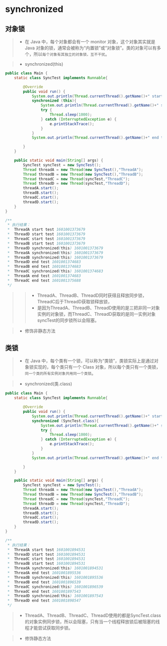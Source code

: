 # synchronized
## 对象锁
>+ 在 Java 中，每个对象都会有一个 monitor 对象，这个对象其实就是 Java 对象的锁，通常会被称为“内置锁”或“对象锁”。类的对象可以有多个，所以`每个对象有其独立的对象锁，互不干扰`。  

>+ synchronized(this)  
```java
public class Main {
    static class SyncTest implements Runnable{

        @Override
        public void run() {
            System.out.println(Thread.currentThread().getName()+" start test "+System.currentTimeMillis());
            synchronized (this){
                System.out.println(Thread.currentThread().getName()+" synchronized(this) "+System.currentTimeMillis());
                try {
                    Thread.sleep(1000);
                } catch (InterruptedException e) {
                    e.printStackTrace();
                }
            }
            System.out.println(Thread.currentThread().getName()+" end test "+System.currentTimeMillis());

        }
    }

    public static void main(String[] args) {
        SyncTest syncTest = new SyncTest();
        Thread threadA = new Thread(new SyncTest(),"ThreadA");
        Thread threadB = new Thread(new SyncTest(),"ThreadB");
        Thread threadC = new Thread(syncTest,"ThreadC");
        Thread threadD = new Thread(syncTest,"ThreadD");
        threadA.start();
        threadB.start();
        threadC.start();
        threadD.start();
    }
}

/**
 * 执行结果：
 *  ThreadA start test 1601001373679
 *  ThreadD start test 1601001373679
 *  ThreadC start test 1601001373679
 *  ThreadB start test 1601001373679
 *  ThreadD synchronized(this) 1601001373679
 *  ThreadA synchronized(this) 1601001373679
 *  ThreadB synchronized(this) 1601001373679
 *  ThreadD end test 1601001374683
 *  ThreadB end test 1601001374683
 *  ThreadC synchronized(this) 1601001374683
 *  ThreadA end test 1601001374683
 *  ThreadC end test 1601001375688
 */

```
>>+ ThreadA、ThreadB、ThreadD同时获得且释放同步锁，ThreadC后于ThreadD获取锁释放锁，
>>+ 是因为ThreadA、ThreadB、ThreadD使用的是三把非同一对象实例的对象锁，而ThreadC、ThreadD获取的是同一实例对象syncTest的同步锁所以会阻塞。  

>+ 修饰非静态方法  
## 类锁
>+ 在 Java 中，每个类有一个锁，可以称为“类锁”，类锁实际上是通过对象锁实现的，每个类只有一个 Class 对象，所以每个类只有一个类锁，`同一个类的所有实例对象共用同一个类锁`。

>+ synchronized(类.class)  
```java
public class Main {
    static class SyncTest implements Runnable{

        @Override
        public void run() {
            System.out.println(Thread.currentThread().getName()+" start test "+System.currentTimeMillis());
            synchronized (SyncTest.class){
                System.out.println(Thread.currentThread().getName()+" synchronized(this) "+System.currentTimeMillis());
                try {
                    Thread.sleep(1000);
                } catch (InterruptedException e) {
                    e.printStackTrace();
                }
            }
            System.out.println(Thread.currentThread().getName()+" end test "+System.currentTimeMillis());

        }
    }

    public static void main(String[] args) {
        SyncTest syncTest = new SyncTest();
        Thread threadA = new Thread(new SyncTest(),"ThreadA");
        Thread threadB = new Thread(new SyncTest(),"ThreadB");
        Thread threadC = new Thread(syncTest,"ThreadC");
        Thread threadD = new Thread(syncTest,"ThreadD");
        threadA.start();
        threadB.start();
        threadC.start();
        threadD.start();
    }
}

/**
 * 执行结果：
 *  ThreadA start test 1601001894531
 *  ThreadD start test 1601001894531
 *  ThreadC start test 1601001894531
 *  ThreadB start test 1601001894531
 *  ThreadA synchronized(this) 1601001894531
 *  ThreadA end test 1601001895536
 *  ThreadB synchronized(this) 1601001895536
 *  ThreadB end test 1601001896539
 *  ThreadC synchronized(this) 1601001896539
 *  ThreadC end test 1601001897543
 *  ThreadD synchronized(this) 1601001897543
 *  ThreadD end test 1601001898547
 */
```
>+ ThreadA、ThreadB、ThreadC、ThreadD使用的都是SyncTest.class的对象实例同步锁，所以会阻塞，只有当一个线程释放锁后被阻塞的线程才能尝试获取同步锁。

>+ 修饰静态方法
